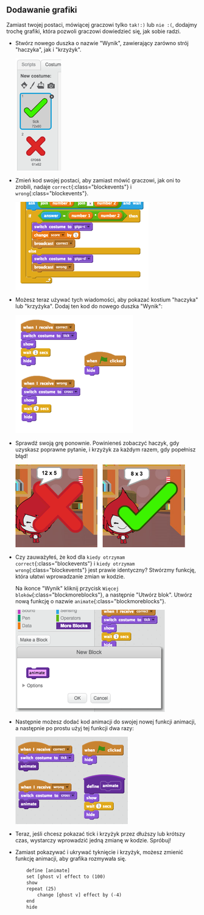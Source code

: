 ## Dodawanie grafiki

Zamiast twojej postaci, mówiącej graczowi tylko `tak!:)` lub `nie :(`, dodajmy trochę grafiki, która pozwoli graczowi dowiedzieć się, jak sobie radzi.

+ Stwórz nowego duszka o nazwie "Wynik", zawierający zarówno strój "haczyka", jak i "krzyżyk".
    
    ![screenshot](images/brain-result.png)

+ Zmień kod swojej postaci, aby zamiast mówić graczowi, jak oni to zrobili, nadaje `correct`{:class="blockevents"} i `wrong`{:class="blockevents"}.
    
    ![screenshot](images/brain-broadcast-answer.png)

+ Możesz teraz używać tych wiadomości, aby pokazać kostium "haczyka" lub "krzyżyka". Dodaj ten kod do nowego duszka "Wynik":
    
    ![screenshot](images/brain-show-answer.png)

+ Sprawdź swoją grę ponownie. Powinieneś zobaczyć haczyk, gdy uzyskasz poprawne pytanie, i krzyżyk za każdym razem, gdy popełnisz błąd!
    
    ![screenshot](images/brain-test-answer.png)

+ Czy zauważyłeś, że kod dla `kiedy otrzymam correct`{:class="blockevents"} i `kiedy otrzymam wrong`{:class="blockevents"} jest prawie identyczny? Stwórzmy funkcję, która ułatwi wprowadzanie zmian w kodzie.
    
    Na ikonce "Wynik" kliknij przycisk `Więcej bloków`{:class="blockmoreblocks"}, a następnie "Utwórz blok". Utwórz nową funkcję o nazwie `animate`{:class="blockmoreblocks"}.
    
    ![screenshot](images/brain-animate-function.png)

+ Następnie możesz dodać kod animacji do swojej nowej funkcji animacji, a następnie po prostu użyj tej funkcji dwa razy:
    
    ![screenshot](images/brain-use-function.png)

+ Teraz, jeśli chcesz pokazać tick i krzyżyk przez dłuższy lub krótszy czas, wystarczy wprowadzić jedną zmianę w kodzie. Spróbuj!

+ Zamiast pokazywać i ukrywać tyknięcie i krzyżyk, możesz zmienić funkcję animacji, aby grafika rozmywała się.
    
    ```blocks
        define [animate]
        set [ghost v] effect to (100)
        show
        repeat (25)
            change [ghost v] effect by (-4)
        end
        hide
    ```